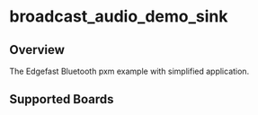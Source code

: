 # broadcast_audio_demo_sink

## Overview

The Edgefast Bluetooth pxm example with simplified application.

## Supported Boards
